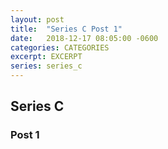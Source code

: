 ```yaml
---
layout: post
title:  "Series C Post 1"
date:   2018-12-17 08:05:00 -0600
categories: CATEGORIES
excerpt: EXCERPT
series: series_c
---
```

## Series C

### Post 1